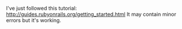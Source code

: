 I've just followed this tutorial: http://guides.rubyonrails.org/getting_started.html It may contain minor errors but it's working.
